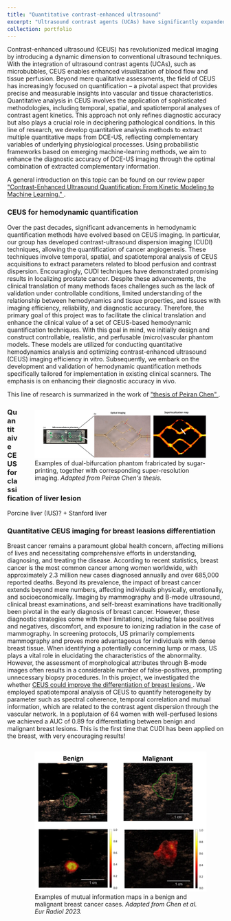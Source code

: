 ```yaml
---
title: "Quantitative contrast-enhanced ultrasound"
excerpt: "Ultrasound contrast agents (UCAs) have significantly expanded diagnostic possibilities through the concurrent application of indicator dilution principles and dynamic contrast-enhanced ultrasound (DCE-US) imaging. These microbubbles, encased in a biocompatible shell and possessing rheological properties akin to red blood cells, serve as intravascular indicators for functional imaging of the (micro)vasculature using quantitative DCE-US. Various models describing the intravascular kinetics of UCAs have been proposed, facilitating the creation of functional quantitative maps crucial for diagnosing diverse pathological conditions. In this line of research, we develop quantitative analysis methods  to extract multiple quantitative maps from DCE-US, reflecting complementary variables of underlying physiological processes. Using probabilistic frameworks based on emerging machine-learning methods, we aim to enhance the diagnostic accuracy of DCE-US imaging through the optimal combination of extracted complementary information. <br/><img src='/images/ceus_quant_cover.png' width = '300px'>"
collection: portfolio
---
```


Contrast-enhanced ultrasound (CEUS) has revolutionized medical imaging by introducing a dynamic dimension to conventional ultrasound techniques. With the integration of ultrasound contrast agents (UCAs), such as microbubbles, CEUS enables enhanced visualization of blood flow and tissue perfusion. Beyond mere qualitative assessments, the field of CEUS has increasingly focused on quantification – a pivotal aspect that provides precise and measurable insights into vascular and tissue characteristics. Quantitative analysis in CEUS involves the application of sophisticated methodologies, including temporal, spatial, and spatiotemporal analyses of contrast agent kinetics. This approach not only refines diagnostic accuracy but also plays a crucial role in deciphering pathological conditions. In this line of research, we develop quantitative analysis methods  to extract multiple quantitative maps from DCE-US, reflecting complementary variables of underlying physiological processes. Using probabilistic frameworks based on emerging machine-learning methods, we aim to enhance the diagnostic accuracy of DCE-US imaging through the optimal combination of extracted complementary information.

A general introduction on this topic can be found on our review paper <a href="https://www.sciencedirect.com/science/article/pii/S030156291931590X?via%3Dihub" target="_blank"> "Contrast-Enhanced Ultrasound Quantification: From Kinetic Modeling to Machine Learning." </a>.


### CEUS for hemodynamic quantification

Over the past decades, significant advancements in hemodynamic quantification methods have evolved based on CEUS imaging. In particular, our group has developed contrast-ultrasound dispersion imaging (CUDI) techniques, allowing the quantification of cancer angiogenesis. These techniques involve temporal, spatial, and spatiotemporal analysis of CEUS acquisitions to extract parameters related to blood perfusion and contrast dispersion. Encouragingly, CUDI techniques have demonstrated promising results in localizing prostate cancer. Despite these advancements, the clinical translation of many methods faces challenges such as the lack of validation under controllable conditions, limited understanding of the relationship between hemodynamics and tissue properties, and issues with imaging efficiency, reliability, and diagnostic accuracy. Therefore, the primary goal of this project was to facilitate the clinical translation and enhance the clinical value of a set of CEUS-based hemodynamic quantification techniques. With this goal in mind, we initially design and construct controllable, realistic, and perfusable (micro)vascular phantom models. These models are utilized for conducting quantitative hemodynamics analysis and optimizing contrast-enhanced ultrasound (CEUS) imaging efficiency in vitro. Subsequently, we embark on the development and validation of hemodynamic quantification methods specifically tailored for implementation in existing clinical scanners. The emphasis is on enhancing their diagnostic accuracy in vivo.

This line of research is summarized in the work of <a href="https://pure.tue.nl/ws/portalfiles/portal/297639802/20230602_Chen_P._hf.pdf" target="_blank"> "thesis of Peiran Chen" </a>.
<figure style="width:400px; float: right">
  <img src='/images/peiran_superres.png' alt="Example super-resolution imaging in bifurcating phantom" >
  <figcaption>Examples of dual-bifurcation phantom frabricated by sugar-printing, together with corresponding super-resolution imaging. <i>Adapted from Peiran Chen's thesis.</i></figcaption>
</figure>

### Quantitaive CEUS for classification of liver lesion
Porcine liver (IUS)?
+
Stanford liver


### Quantitative CEUS imaging for breast leasions differentiation
Breast cancer remains a paramount global health concern, affecting millions of lives and necessitating comprehensive efforts in understanding, diagnosing, and treating the disease. According to recent statistics, breast cancer is the most common cancer among women worldwide, with approximately 2.3 million new cases diagnosed annually and over 685,000 reported deaths. Beyond its prevalence, the impact of breast cancer extends beyond mere numbers, affecting individuals physically, emotionally, and socioeconomically. Imaging by mammography and B-mode ultrasound, clinical breast examinations, and self-breast examinations have traditionally been pivotal in the early diagnosis of breast cancer. However, these diagnostic strategies come with their limitations, including false positives and negatives, discomfort, and exposure to ionizing radiation in the case of mammography. In screening protocols, US primarily complements mammography and proves more advantageous for individuals with dense breast tissue. When identifying a potentially concerning lump or mass, US plays a vital role in elucidating the characteristics of the abnormality. However, the assessment of morphological attributes through B-mode images often results in a considerable number of false-positives, prompting unnecessary biopsy procedures. In this project, we investigated the whether  <a href="https://link.springer.com/article/10.1007/s00330-023-10500-x" target="_blank">CEUS could improve the differentiation of breast lesions </a>.
We employed spatiotemporal analysis of CEUS to quantify heterogeneity by parameter such as spectral coherence, temporal correlation and mutual information, which are related to the contrast agent dispersion through the vascular network. In a poplutaion of 64 women with well-perfused lesions we achieved a AUC of 0.89 for differentiating between benign and malignant breast lesions. This is the first time that CUDI has been applied on the breast, with very encouraging results!
<figure style="width:400px; float: right">
  <img src='/images/mi_breast_mod.png' alt="Breast example" >
  <figcaption>Examples of mutual information maps in a benign and malignant breast cancer cases. <i>Adapted from Chen et al. Eur Radiol 2023.</i></figcaption>
</figure>